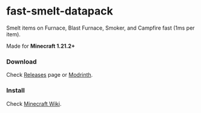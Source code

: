 # fast-smelt-datapack

Smelt items on Furnace, Blast Furnace, Smoker, and Campfire fast (1ms per item).

Made for **Minecraft 1.21.2+**

### Download

Check [Releases](https://github.com/moonbrooke/fast-smelt-datapack/releases) page or [Modrinth](https://modrinth.com/datapack/fast-smelt).

### Install

Check [Minecraft Wiki](https://minecraft.wiki/w/Tutorial:Installing_a_data_pack).
